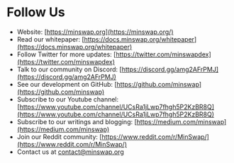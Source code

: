 # Follow Us

* Website: [https://minswap.org](https://minswap.org/)  
* Read our whitepaper: [https://docs.minswap.org/whitepaper](https://docs.minswap.org/whitepaper)  
* Follow Twitter for more updates: [https://twitter.com/minswapdex](https://twitter.com/minswapdex)  
* Talk to our community on Discord: [https://discord.gg/amg2AFrPMJ](https://discord.gg/amg2AFrPMJ)  
* See our development on GitHub: [https://github.com/minswap](https://github.com/minswap)  
* Subscribe to our Youtube channel: [https://www.youtube.com/channel/UCsRa1jLwp7fhgh5P2KzBR8Q](https://www.youtube.com/channel/UCsRa1jLwp7fhgh5P2KzBR8Q)
* Subscribe to our writings and blogging: [https://medium.com/minswap](https://medium.com/minswap)  
* Join our Reddit community: [https://www.reddit.com/r/MinSwap/](https://www.reddit.com/r/MinSwap/)  
* Contact us at contact@minswap.org

